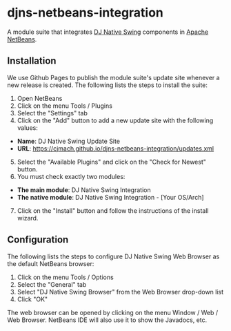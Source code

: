 # djns-netbeans-integration

A module suite that integrates [DJ Native Swing](https://github.com/Chrriis/DJ-Native-Swing) 
components in [Apache NetBeans](https://github.com/apache/netbeans).

## Installation

We use Github Pages to publish the module suite's update site whenever a new 
release is created. The following lists the steps to install the suite:
1. Open NetBeans
2. Click on the menu Tools / Plugins
3. Select the "Settings" tab
4. Click on the "Add" button to add a new update site with the following values:
  - **Name**: DJ Native Swing Update Site
  - **URL**: https://cjmach.github.io/djns-netbeans-integration/updates.xml
5. Select the "Available Plugins" and click on the "Check for Newest" button. 
6. You must check exactly two modules:
  - **The main module**: DJ Native Swing Integration
  - **The native module**: DJ Native Swing Integration - [Your OS/Arch]
7. Click on the "Install" button and follow the instructions of the install wizard.

## Configuration

The following lists the steps to configure DJ Native Swing Web Browser as the 
default NetBeans browser:

1. Click on the menu Tools / Options
2. Select the "General" tab
3. Select "DJ Native Swing Browser" from the Web Browser drop-down list
4. Click "OK"

The web browser can be opened by clicking on the menu Window / Web / Web Browser. 
NetBeans IDE will also use it to show the Javadocs, etc. 
